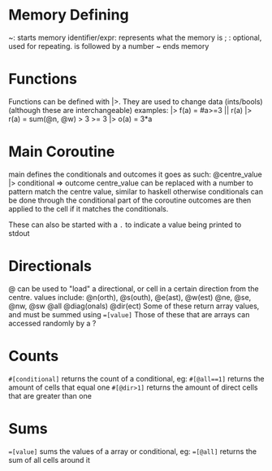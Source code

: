 # Memory Defining
~: starts memory
identifier/expr: represents what the memory is
; : optional, used for repeating. is followed by a number
~ ends memory

# Functions
Functions can be defined with |>.
They are used to change data (ints/bools) (although these are interchangeable)
examples:
|> f(a) = #a>=3 || r(a)
|> r(a) = sum(@n, @w) > 3 >= 3
|> o(a) = 3*a 

# Main Coroutine
main defines the conditionals and outcomes
it goes as such:
@centre_value |> conditional => outcome
centre_value can be replaced with a number to pattern match the centre value, similar to haskell
otherwise conditionals can be done through the conditional part of the coroutine
outcomes are then applied to the cell if it matches the conditionals.

These can also be started with a `.` to indicate a value being printed to stdout

# Directionals
@ can be used to "load" a directional, or cell in a certain direction from the centre.
values include:
@n(orth), @s(outh), @e(ast), @w(est)
@ne, @se, @nw, @sw
@all
@diag(onals)
@dir(ect)
Some of these return array values, and must be summed using ```=[value]```
Those of these that are arrays can accessed randomly by a ?

# Counts
`#[conditional]` returns the count of a conditional, eg:
`#[@all==1]` returns the amount of cells that equal one
`#[@dir>1]` returns the amount of direct cells that are greater than one

# Sums
```=[value]``` sums the values of a array or conditional, eg:
```=[@all]``` returns the sum of all cells around it 
